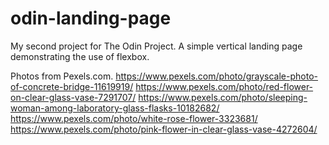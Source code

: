 # odin-landing-page
My second project for The Odin Project. A simple vertical landing page demonstrating the use of flexbox.

Photos from Pexels.com.
https://www.pexels.com/photo/grayscale-photo-of-concrete-bridge-11619919/
https://www.pexels.com/photo/red-flower-on-clear-glass-vase-7291707/
https://www.pexels.com/photo/sleeping-woman-among-laboratory-glass-flasks-10182682/
https://www.pexels.com/photo/white-rose-flower-3323681/
https://www.pexels.com/photo/pink-flower-in-clear-glass-vase-4272604/
